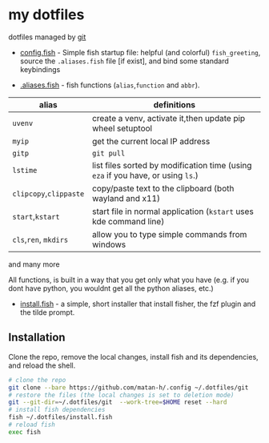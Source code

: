 # my dotfiles

dotfiles managed by [git](https://stackoverflow.com/a/64548852)

* [config.fish](/.config/fish/config.fish) - Simple fish startup file: helpful (and colorful) `fish_greeting`, source the `.aliases.fish` file [if exist], and bind some standard keybindings

* [.aliases.fish](/.aliases.fish) - fish functions (`alias`,`function` and `abbr`).

| alias                  | definitions                                                                      |
| ---------------------- | -------------------------------------------------------------------------------- |
| `uvenv`                | create a venv, activate it,then update pip wheel setuptool                       |
| `myip`                 | get the current local IP address                                                 |
| `gitp`                 | `git pull`                                                                       |
| `lstime`               | list files sorted by modification time (using `eza` if you have, or using `ls`.) |
| `clipcopy`,`clippaste` | copy/paste text to the clipboard (both wayland and x11)                          |
| `start`,`kstart`       | start file in normal application (`kstart` uses kde command line)                |
| `cls`,`ren`, `mkdirs`  | allow you to type simple commands from windows                                   |

and many more

All functions, is built in a way that you get only what you have (e.g. if you dont have python, you wouldnt get all the python aliases, etc.)

* [install.fish](/.dotfiles/install.fish) - a simple, short installer that install fisher, the fzf plugin and the tilde prompt.



## Installation
Clone the repo, remove the local changes, install fish and its dependencies, and reload the shell.
```bash
# clone the repo
git clone --bare https://github.com/matan-h/.config ~/.dotfiles/git
# restore the files (the local changes is set to deletion mode)
git --git-dir=~/.dotfiles/git  --work-tree=$HOME reset --hard
# install fish dependencies
fish ~/.dotfiles/install.fish
# reload fish
exec fish
```

